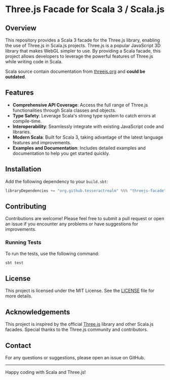 # Three.js Facade for Scala 3 / Scala.js

## Overview

This repository provides a Scala 3 facade for the Three.js library, enabling the use of Three.js in Scala.js projects. 
Three.js is a popular JavaScript 3D library that makes WebGL simpler to use. By providing a Scala facade, 
this project allows developers to leverage the powerful features of Three.js while writing code in Scala.

Scala source contain documentation from [threejs.org](https://threejs.org/docs/index.html) and **could be outdated**.

## Features

- **Comprehensive API Coverage**: Access the full range of Three.js functionalities through Scala classes and objects.
- **Type Safety**: Leverage Scala's strong type system to catch errors at compile-time.
- **Interoperability**: Seamlessly integrate with existing JavaScript code and libraries.
- **Modern Scala**: Built for Scala 3, taking advantage of the latest language features and improvements.
- **Examples and Documentation**: Includes detailed examples and documentation to help you get started quickly.

## Installation

Add the following dependency to your `build.sbt`:

```scala
libraryDependencies += "org.github.tesseractrealm" %%% "threejs-facade" % "0.1.0"
```
  
## Contributing

Contributions are welcome! Please feel free to submit a pull request or 
open an issue if you encounter any problems or have suggestions for improvements.

### Running Tests

To run the tests, use the following command:

```bash
sbt test
```

## License

This project is licensed under the MIT License. See the [LICENSE](/LICENSE) file for more details.

## Acknowledgements

This project is inspired by the official [Three.js](https://threejs.org/) library and other Scala.js facades. Special thanks to the Three.js community and contributors.

## Contact

For any questions or suggestions, please open an issue on GitHub.

---

Happy coding with Scala and Three.js!
